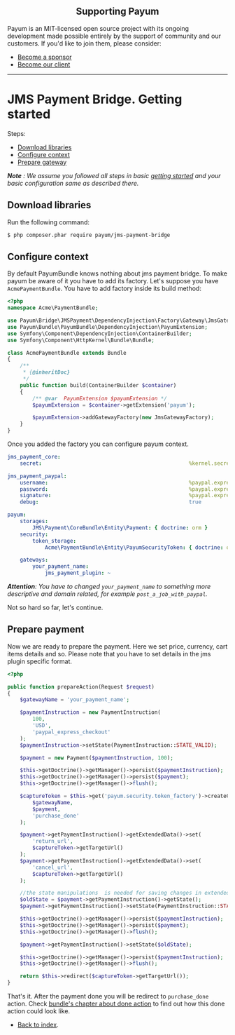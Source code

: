 <h2 align="center">Supporting Payum</h2>

Payum is an MIT-licensed open source project with its ongoing development made possible entirely by the support of community and our customers. If you'd like to join them, please consider:

- [Become a sponsor](https://www.patreon.com/makasim)
- [Become our client](http://forma-pro.com/)

---

# JMS Payment Bridge. Getting started

Steps:

* [Download libraries](#download-libraries)
* [Configure context](#configure-context)
* [Prepare gateway](#prepare-gateway)

_**Note** : We assume you followed all steps in basic [getting started](../getting-started.md) and your basic configuration same as described there._

## Download libraries

Run the following command:

```bash
$ php composer.phar require payum/jms-payment-bridge
```

## Configure context

By default PayumBundle knows nothing about jms payment bridge.
To make payum be aware of it you have to add its factory.
Let's suppose you have `AcmePaymentBundle`.
You have to add factory inside its build method:

```php
<?php
namespace Acme\PaymentBundle;

use Payum\Bridge\JMSPayment\DependencyInjection\Factory\Gateway\JmsGatewayFactory;
use Payum\Bundle\PayumBundle\DependencyInjection\PayumExtension;
use Symfony\Component\DependencyInjection\ContainerBuilder;
use Symfony\Component\HttpKernel\Bundle\Bundle;

class AcmePaymentBundle extends Bundle
{
    /**
     * {@inheritDoc}
     */
    public function build(ContainerBuilder $container)
    {
        /** @var  PayumExtension $payumExtension */
        $payumExtension = $container->getExtension('payum');

        $payumExtension->addGatewayFactory(new JmsGatewayFactory);
    }
}
```

Once you added the factory you can configure payum context.

```yaml
jms_payment_core:
    secret:                                               %kernel.secret%

jms_payment_paypal:
    username:                                             %paypal.express_checkout.username%
    password:                                             %paypal.express_checkout.password%
    signature:                                            %paypal.express_checkout.signature%
    debug:                                                true

payum:
    storages:
        JMS\Payment\CoreBundle\Entity\Payment: { doctrine: orm }
    security:
        token_storage:
            Acme\PaymentBundle\Entity\PayumSecurityToken: { doctrine: orm }

    gateways:
        your_payment_name:
            jms_payment_plugin: ~
```

_**Attention**: You have to changed `your_payment_name` to something more descriptive and domain related, for example `post_a_job_with_paypal`._

Not so hard so far, let's continue.

## Prepare payment

Now we are ready to prepare the payment. Here we set price, currency, cart items details and so.
Please note that you have to set details in the jms plugin specific format.

```php
<?php

public function prepareAction(Request $request)
{
    $gatewayName = 'your_payment_name';

    $paymentInstruction = new PaymentInstruction(
        100,
        'USD',
        'paypal_express_checkout'
    );
    $paymentInstruction->setState(PaymentInstruction::STATE_VALID);

    $payment = new Payment($paymentInstruction, 100);

    $this->getDoctrine()->getManager()->persist($paymentInstruction);
    $this->getDoctrine()->getManager()->persist($payment);
    $this->getDoctrine()->getManager()->flush();

    $captureToken = $this->get('payum.security.token_factory')->createCaptureToken(
        $gatewayName,
        $payment,
        'purchase_done'
    );

    $payment->getPaymentInstruction()->getExtendedData()->set(
        'return_url',
        $captureToken->getTargetUrl()
    );
    $payment->getPaymentInstruction()->getExtendedData()->set(
        'cancel_url',
        $captureToken->getTargetUrl()
    );

    //the state manipulations  is needed for saving changes in extended data.
    $oldState = $payment->getPaymentInstruction()->getState();
    $payment->getPaymentInstruction()->setState(PaymentInstruction::STATE_INVALID);

    $this->getDoctrine()->getManager()->persist($paymentInstruction);
    $this->getDoctrine()->getManager()->persist($payment);
    $this->getDoctrine()->getManager()->flush();

    $payment->getPaymentInstruction()->setState($oldState);

    $this->getDoctrine()->getManager()->persist($paymentInstruction);
    $this->getDoctrine()->getManager()->flush();

    return $this->redirect($captureToken->getTargetUrl());
}
```

That's it. After the payment done you will be redirect to `purchase_done` action.
Check [bundle's chapter about done action](../symfony/purchase-done-action.md) to find out how this done action could look like.

* [Back to index](../index.md).
